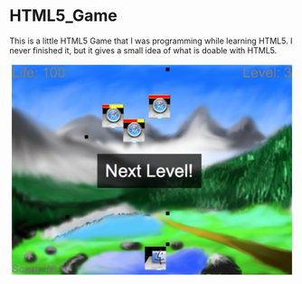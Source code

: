 # HTML5_Game
This is a little HTML5 Game that I was programming while learning HTML5. I never finished it, but it gives a small idea of what is doable with HTML5.

![alt tag](https://raw.githubusercontent.com/cpoetter/HTML5_Game/master/Screenshot.png)
